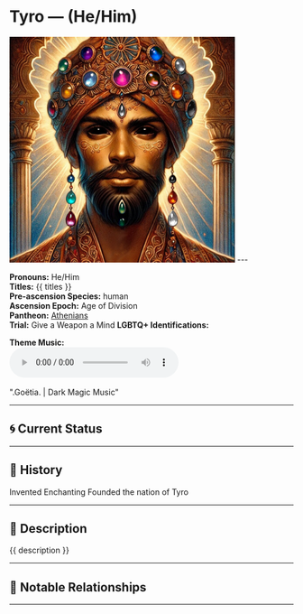 # Tyro — (He/Him)

<!-- Optional -->
<img src="Tyro.jpg" alt="Tyro" width="400" />
---

**Pronouns:** He/Him  
**Titles:** {{ titles }}  
**Pre-ascension Species:** human  
**Ascension Epoch:** Age of Division  
**Pantheon:** [Athenians](../../pantheons/Athenians)  
**Trial:** Give a Weapon a Mind
**LGBTQ+ Identifications:**   


**Theme Music:**  
<audio controls>
  <source src="Tyro | .Goëtia. | Dark Magic Music.mp4" type="audio/mpeg">
  Your browser does not support the audio element.
</audio>

".Goëtia. | Dark Magic Music"

---

## 🌀 Current Status


---

## 📜 History
Invented Enchanting Founded the nation of Tyro

---

## 🧠 Description
{{ description }}

---

## 🧩 Notable Relationships

---
